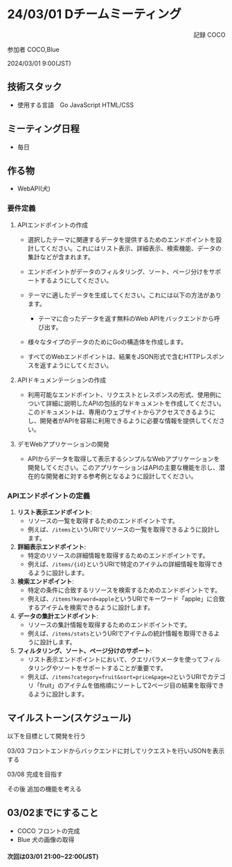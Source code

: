 # 24/03/01 Dチームミーティング
<div style = 'text-align:right';>
    記録 COCO
</div>

参加者 COCO,Blue

2024/03/01 9:00(JST)


## 技術スタック

- 使用する言語　Go JavaScript HTML/CSS

## ミーティング日程

- 毎日


## 作る物

- WebAPI(犬)

### 要件定義
1. APIエンドポイントの作成
    - 選択したテーマに関連するデータを提供するためのエンドポイントを設計してください。これにはリスト表示、詳細表示、検索機能、データの集計などが含まれます。

    - エンドポイントがデータのフィルタリング、ソート、ページ分けをサポートするようにしてください。

    - テーマに適したデータを生成してください。これには以下の方法があります。
        - テーマに合ったデータを返す無料のWeb APIをバックエンドから呼び出す。

    - 様々なタイプのデータのためにGoの構造体を作成します。

    - すべてのWebエンドポイントは、結果をJSON形式で含むHTTPレスポンスを返すようにしてください。

2. APIドキュメンテーションの作成
    - 利用可能なエンドポイント、リクエストとレスポンスの形式、使用例について詳細に説明したAPIの包括的なドキュメントを作成してください。このドキュメントは、専用のウェブサイトからアクセスできるようにし、開発者がAPIを容易に利用できるように必要な情報を提供してください。


3. デモWebアプリケーションの開発
    - APIからデータを取得して表示するシンプルなWebアプリケーションを開発してください。このアプリケーションはAPIの主要な機能を示し、潜在的な開発者に対する参考例となるように設計してください。

### APIエンドポイントの定義
1. **リスト表示エンドポイント**:
    - リソースの一覧を取得するためのエンドポイントです。
    - 例えば、`/items`というURIでリソースの一覧を取得できるように設計します。
2. **詳細表示エンドポイント**:
    - 特定のリソースの詳細情報を取得するためのエンドポイントです。
    - 例えば、`/items/{id}`というURIで特定のアイテムの詳細情報を取得できるように設計します。
3. **検索エンドポイント**:
    - 特定の条件に合致するリソースを検索するためのエンドポイントです。
    - 例えば、`/items?keyword=apple`というURIでキーワード「apple」に合致するアイテムを検索できるように設計します。
4. **データの集計エンドポイント**:
    - リソースの集計情報を取得するためのエンドポイントです。
    - 例えば、`/items/stats`というURIでアイテムの統計情報を取得できるように設計します。
5. **フィルタリング、ソート、ページ分けのサポート**:
    - リスト表示エンドポイントにおいて、クエリパラメータを使ってフィルタリングやソートをサポートすることが重要です。
    - 例えば、`/items?category=fruit&sort=price&page=2`というURIでカテゴリ「fruit」のアイテムを価格順にソートして2ページ目の結果を取得できるように設計します。

## マイルストーン(スケジュール)
以下を目標として開発を行う

03/03
フロントエンドからバックエンドに対してリクエストを行いJSONを表示する

03/08
完成を目指す

その後
追加の機能を考える

## 03/02までにすること

- COCO フロントの完成
- Blue 犬の画像の取得

#### 次回は03/01 21:00~22:00(JST)
